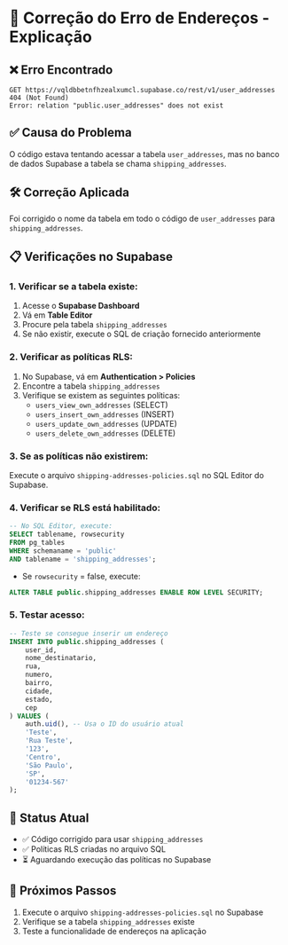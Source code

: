 # 🔧 Correção do Erro de Endereços - Explicação

## ❌ Erro Encontrado
```
GET https://vqldbbetnfhzealxumcl.supabase.co/rest/v1/user_addresses 404 (Not Found)
Error: relation "public.user_addresses" does not exist
```

## ✅ Causa do Problema
O código estava tentando acessar a tabela `user_addresses`, mas no banco de dados Supabase a tabela se chama `shipping_addresses`.

## 🛠️ Correção Aplicada
Foi corrigido o nome da tabela em todo o código de `user_addresses` para `shipping_addresses`.

## 📋 Verificações no Supabase

### 1. Verificar se a tabela existe:
1. Acesse o **Supabase Dashboard**
2. Vá em **Table Editor**
3. Procure pela tabela `shipping_addresses`
4. Se não existir, execute o SQL de criação fornecido anteriormente

### 2. Verificar as políticas RLS:
1. No Supabase, vá em **Authentication > Policies**
2. Encontre a tabela `shipping_addresses`
3. Verifique se existem as seguintes políticas:
   - `users_view_own_addresses` (SELECT)
   - `users_insert_own_addresses` (INSERT)
   - `users_update_own_addresses` (UPDATE)
   - `users_delete_own_addresses` (DELETE)

### 3. Se as políticas não existirem:
Execute o arquivo `shipping-addresses-policies.sql` no SQL Editor do Supabase.

### 4. Verificar se RLS está habilitado:
```sql
-- No SQL Editor, execute:
SELECT tablename, rowsecurity 
FROM pg_tables 
WHERE schemaname = 'public' 
AND tablename = 'shipping_addresses';
```
- Se `rowsecurity` = false, execute:
```sql
ALTER TABLE public.shipping_addresses ENABLE ROW LEVEL SECURITY;
```

### 5. Testar acesso:
```sql
-- Teste se consegue inserir um endereço
INSERT INTO public.shipping_addresses (
    user_id,
    nome_destinatario,
    rua,
    numero,
    bairro,
    cidade,
    estado,
    cep
) VALUES (
    auth.uid(), -- Usa o ID do usuário atual
    'Teste',
    'Rua Teste',
    '123',
    'Centro',
    'São Paulo',
    'SP',
    '01234-567'
);
```

## 🚀 Status Atual
- ✅ Código corrigido para usar `shipping_addresses`
- ✅ Políticas RLS criadas no arquivo SQL
- ⏳ Aguardando execução das políticas no Supabase

## 📝 Próximos Passos
1. Execute o arquivo `shipping-addresses-policies.sql` no Supabase
2. Verifique se a tabela `shipping_addresses` existe
3. Teste a funcionalidade de endereços na aplicação